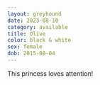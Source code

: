 ```yaml
---
layout: greyhound
date: 2023-08-10
category: available
title: Olive
color: black & white
sex: female
dob: 2015-08-04
---
```

This princess loves attention!
